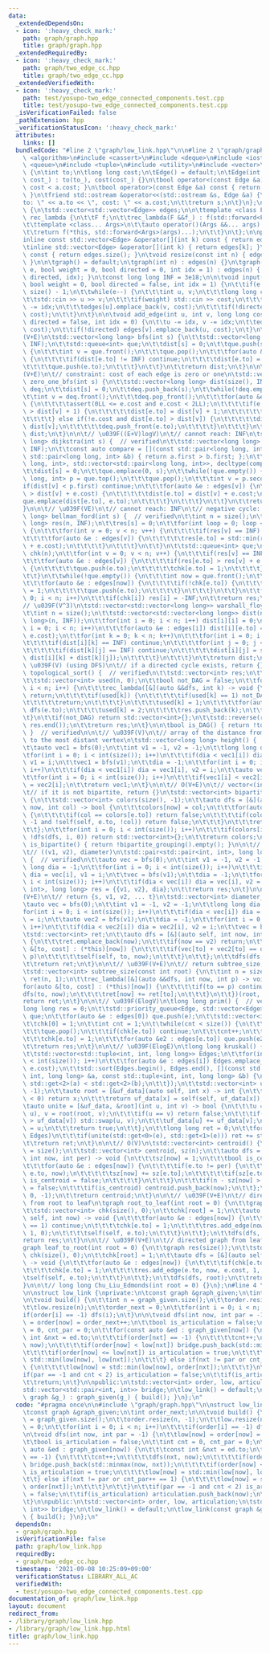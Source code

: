 ```yaml
---
data:
  _extendedDependsOn:
  - icon: ':heavy_check_mark:'
    path: graph/graph.hpp
    title: graph/graph.hpp
  _extendedRequiredBy:
  - icon: ':heavy_check_mark:'
    path: graph/two_edge_cc.hpp
    title: graph/two_edge_cc.hpp
  _extendedVerifiedWith:
  - icon: ':heavy_check_mark:'
    path: test/yosupo-two_edge_connected_components.test.cpp
    title: test/yosupo-two_edge_connected_components.test.cpp
  _isVerificationFailed: false
  _pathExtension: hpp
  _verificationStatusIcon: ':heavy_check_mark:'
  attributes:
    links: []
  bundledCode: "#line 2 \"graph/low_link.hpp\"\n\n#line 2 \"graph/graph.hpp\"\n#include\
    \ <algorithm>\n#include <cassert>\n#include <deque>\n#include <iostream>\n#include\
    \ <queue>\n#include <tuple>\n#include <utility>\n#include <vector>\n\nstruct Edge\
    \ {\n\tint to;\n\tlong long cost;\n\tEdge() = default;\n\tEdge(int to_, long long\
    \ cost_) : to(to_), cost(cost_) {}\n\tbool operator<(const Edge &a) const { return\
    \ cost < a.cost; }\n\tbool operator>(const Edge &a) const { return cost > a.cost;\
    \ }\n\tfriend std::ostream &operator<<(std::ostream &s, Edge &a) {\n\t\ts << \"\
    to: \" << a.to << \", cost: \" << a.cost;\n\t\treturn s;\n\t}\n};\n\nclass graph\
    \ {\n\tstd::vector<std::vector<Edge>> edges;\n\n\ttemplate <class F>\n\tstruct\
    \ rec_lambda {\n\t\tF f;\n\t\trec_lambda(F &&f_) : f(std::forward<F>(f_)) {}\n\
    \t\ttemplate <class... Args>\n\t\tauto operator()(Args &&... args) const {\n\t\
    \t\treturn f(*this, std::forward<Args>(args)...);\n\t\t}\n\t};\n\npublic:\n\t\
    inline const std::vector<Edge> &operator[](int k) const { return edges[k]; }\n\
    \tinline std::vector<Edge> &operator[](int k) { return edges[k]; }\n\n\tint size()\
    \ const { return edges.size(); }\n\tvoid resize(const int n) { edges.resize(n);\
    \ }\n\n\tgraph() = default;\n\tgraph(int n) : edges(n) {}\n\tgraph(int n, int\
    \ e, bool weight = 0, bool directed = 0, int idx = 1) : edges(n) { input(e, weight,\
    \ directed, idx); }\n\tconst long long INF = 3e18;\n\n\tvoid input(int e = -1,\
    \ bool weight = 0, bool directed = false, int idx = 1) {\n\t\tif(e == -1) e =\
    \ size() - 1;\n\t\twhile(e--) {\n\t\t\tint u, v;\n\t\t\tlong long cost = 1;\n\t\
    \t\tstd::cin >> u >> v;\n\t\t\tif(weight) std::cin >> cost;\n\t\t\tu -= idx, v\
    \ -= idx;\n\t\t\tedges[u].emplace_back(v, cost);\n\t\t\tif(!directed) edges[v].emplace_back(u,\
    \ cost);\n\t\t}\n\t}\n\n\tvoid add_edge(int u, int v, long long cost = 1, bool\
    \ directed = false, int idx = 0) {\n\t\tu -= idx, v -= idx;\n\t\tedges[u].emplace_back(v,\
    \ cost);\n\t\tif(!directed) edges[v].emplace_back(u, cost);\n\t}\n\n\t// \u039F\
    (V+E)\n\tstd::vector<long long> bfs(int s) {\n\t\tstd::vector<long long> dist(size(),\
    \ INF);\n\t\tstd::queue<int> que;\n\t\tdist[s] = 0;\n\t\tque.push(s);\n\t\twhile(!que.empty())\
    \ {\n\t\t\tint v = que.front();\n\t\t\tque.pop();\n\t\t\tfor(auto &e : edges[v])\
    \ {\n\t\t\t\tif(dist[e.to] != INF) continue;\n\t\t\t\tdist[e.to] = dist[v] + e.cost;\n\
    \t\t\t\tque.push(e.to);\n\t\t\t}\n\t\t}\n\t\treturn dist;\n\t}\n\n\t// \u039F\
    (V+E)\n\t// constraint: cost of each edge is zero or one\n\tstd::vector<long long>\
    \ zero_one_bfs(int s) {\n\t\tstd::vector<long long> dist(size(), INF);\n\t\tstd::deque<int>\
    \ deq;\n\t\tdist[s] = 0;\n\t\tdeq.push_back(s);\n\t\twhile(!deq.empty()) {\n\t\
    \t\tint v = deq.front();\n\t\t\tdeq.pop_front();\n\t\t\tfor(auto &e : edges[v])\
    \ {\n\t\t\t\tassert(0LL <= e.cost and e.cost < 2LL);\n\t\t\t\tif(e.cost and dist[e.to]\
    \ > dist[v] + 1) {\n\t\t\t\t\tdist[e.to] = dist[v] + 1;\n\t\t\t\t\tdeq.push_back(e.to);\n\
    \t\t\t\t} else if(!e.cost and dist[e.to] > dist[v]) {\n\t\t\t\t\tdist[e.to] =\
    \ dist[v];\n\t\t\t\t\tdeq.push_front(e.to);\n\t\t\t\t}\n\t\t\t}\n\t\t}\n\t\treturn\
    \ dist;\n\t}\n\n\t// \u039F((E+V)logV)\n\t// cannot reach: INF\n\tstd::vector<long\
    \ long> dijkstra(int s) {  // verified\n\t\tstd::vector<long long> dist(size(),\
    \ INF);\n\t\tconst auto compare = [](const std::pair<long long, int> &a, const\
    \ std::pair<long long, int> &b) { return a.first > b.first; };\n\t\tstd::priority_queue<std::pair<long\
    \ long, int>, std::vector<std::pair<long long, int>>, decltype(compare)> que{compare};\n\
    \t\tdist[s] = 0;\n\t\tque.emplace(0, s);\n\t\twhile(!que.empty()) {\n\t\t\tstd::pair<long\
    \ long, int> p = que.top();\n\t\t\tque.pop();\n\t\t\tint v = p.second;\n\t\t\t\
    if(dist[v] < p.first) continue;\n\t\t\tfor(auto &e : edges[v]) {\n\t\t\t\tif(dist[e.to]\
    \ > dist[v] + e.cost) {\n\t\t\t\t\tdist[e.to] = dist[v] + e.cost;\n\t\t\t\t\t\
    que.emplace(dist[e.to], e.to);\n\t\t\t\t}\n\t\t\t}\n\t\t}\n\t\treturn dist;\n\t\
    }\n\n\t// \u039F(VE)\n\t// cannot reach: INF\n\t// negative cycle: -INF\n\tstd::vector<long\
    \ long> bellman_ford(int s) {  // verified\n\t\tint n = size();\n\t\tstd::vector<long\
    \ long> res(n, INF);\n\t\tres[s] = 0;\n\t\tfor(int loop = 0; loop < n - 1; loop++)\
    \ {\n\t\t\tfor(int v = 0; v < n; v++) {\n\t\t\t\tif(res[v] == INF) continue;\n\
    \t\t\t\tfor(auto &e : edges[v]) {\n\t\t\t\t\tres[e.to] = std::min(res[e.to], res[v]\
    \ + e.cost);\n\t\t\t\t}\n\t\t\t}\n\t\t}\n\t\tstd::queue<int> que;\n\t\tstd::vector<int>\
    \ chk(n);\n\t\tfor(int v = 0; v < n; v++) {\n\t\t\tif(res[v] == INF) continue;\n\
    \t\t\tfor(auto &e : edges[v]) {\n\t\t\t\tif(res[e.to] > res[v] + e.cost and !chk[e.to])\
    \ {\n\t\t\t\t\tque.push(e.to);\n\t\t\t\t\tchk[e.to] = 1;\n\t\t\t\t}\n\t\t\t}\n\
    \t\t}\n\t\twhile(!que.empty()) {\n\t\t\tint now = que.front();\n\t\t\tque.pop();\n\
    \t\t\tfor(auto &e : edges[now]) {\n\t\t\t\tif(!chk[e.to]) {\n\t\t\t\t\tchk[e.to]\
    \ = 1;\n\t\t\t\t\tque.push(e.to);\n\t\t\t\t}\n\t\t\t}\n\t\t}\n\t\tfor(int i =\
    \ 0; i < n; i++)\n\t\t\tif(chk[i]) res[i] = -INF;\n\t\treturn res;\n\t}\n\n\t\
    // \u039F(V^3)\n\tstd::vector<std::vector<long long>> warshall_floyd() {  // verified\n\
    \t\tint n = size();\n\t\tstd::vector<std::vector<long long>> dist(n, std::vector<long\
    \ long>(n, INF));\n\t\tfor(int i = 0; i < n; i++) dist[i][i] = 0;\n\t\tfor(int\
    \ i = 0; i < n; i++)\n\t\t\tfor(auto &e : edges[i]) dist[i][e.to] = std::min(dist[i][e.to],\
    \ e.cost);\n\t\tfor(int k = 0; k < n; k++)\n\t\t\tfor(int i = 0; i < n; i++) {\n\
    \t\t\t\tif(dist[i][k] == INF) continue;\n\t\t\t\tfor(int j = 0; j < n; j++) {\n\
    \t\t\t\t\tif(dist[k][j] == INF) continue;\n\t\t\t\t\tdist[i][j] = std::min(dist[i][j],\
    \ dist[i][k] + dist[k][j]);\n\t\t\t\t}\n\t\t\t}\n\t\treturn dist;\n\t}\n\n\t//\
    \ \u039F(V) (using DFS)\n\t// if a directed cycle exists, return {}\n\tstd::vector<int>\
    \ topological_sort() {  // verified\n\t\tstd::vector<int> res;\n\t\tint n = size();\n\
    \t\tstd::vector<int> used(n, 0);\n\t\tbool not_DAG = false;\n\t\tfor(int i = 0;\
    \ i < n; i++) {\n\t\t\trec_lambda([&](auto &&dfs, int k) -> void {\n\t\t\t\tif(not_DAG)\
    \ return;\n\t\t\t\tif(used[k]) {\n\t\t\t\t\tif(used[k] == 1) not_DAG = true;\n\
    \t\t\t\t\treturn;\n\t\t\t\t}\n\t\t\t\tused[k] = 1;\n\t\t\t\tfor(auto &e : edges[k])\
    \ dfs(e.to);\n\t\t\t\tused[k] = 2;\n\t\t\t\tres.push_back(k);\n\t\t\t})(i);\n\t\
    \t}\n\t\tif(not_DAG) return std::vector<int>{};\n\t\tstd::reverse(res.begin(),\
    \ res.end());\n\t\treturn res;\n\t}\n\n\tbool is_DAG() { return !topological_sort().empty();\
    \ }  // verified\n\n\t// \u039F(V)\n\t// array of the distance from each vertex\
    \ to the most distant vertex\n\tstd::vector<long long> height() {  // verified\n\
    \t\tauto vec1 = bfs(0);\n\t\tint v1 = -1, v2 = -1;\n\t\tlong long dia = -1;\n\t\
    \tfor(int i = 0; i < int(size()); i++)\n\t\t\tif(dia < vec1[i]) dia = vec1[i],\
    \ v1 = i;\n\t\tvec1 = bfs(v1);\n\t\tdia = -1;\n\t\tfor(int i = 0; i < int(size());\
    \ i++)\n\t\t\tif(dia < vec1[i]) dia = vec1[i], v2 = i;\n\t\tauto vec2 = bfs(v2);\n\
    \t\tfor(int i = 0; i < int(size()); i++)\n\t\t\tif(vec1[i] < vec2[i]) vec1[i]\
    \ = vec2[i];\n\t\treturn vec1;\n\t}\n\n\t// O(V+E)\n\t// vector<(int)(0 or 1)>\n\
    \t// if it is not bipartite, return {}\n\tstd::vector<int> bipartite_grouping()\
    \ {\n\t\tstd::vector<int> colors(size(), -1);\n\t\tauto dfs = [&](auto self, int\
    \ now, int col) -> bool {\n\t\t\tcolors[now] = col;\n\t\t\tfor(auto &e : edges[now])\
    \ {\n\t\t\t\tif(col == colors[e.to]) return false;\n\t\t\t\tif(colors[e.to] ==\
    \ -1 and !self(self, e.to, !col)) return false;\n\t\t\t}\n\t\t\treturn true;\n\
    \t\t};\n\t\tfor(int i = 0; i < int(size()); i++)\n\t\t\tif(colors[i] == -1 and\
    \ !dfs(dfs, i, 0)) return std::vector<int>{};\n\t\treturn colors;\n\t}\n\n\tbool\
    \ is_bipartite() { return !bipartite_grouping().empty(); }\n\n\t// \u039F(V+E)\n\
    \t// ((v1, v2), diameter)\n\tstd::pair<std::pair<int, int>, long long> diameter()\
    \ {  // verified\n\t\tauto vec = bfs(0);\n\t\tint v1 = -1, v2 = -1;\n\t\tlong\
    \ long dia = -1;\n\t\tfor(int i = 0; i < int(size()); i++)\n\t\t\tif(dia < vec[i])\
    \ dia = vec[i], v1 = i;\n\t\tvec = bfs(v1);\n\t\tdia = -1;\n\t\tfor(int i = 0;\
    \ i < int(size()); i++)\n\t\t\tif(dia < vec[i]) dia = vec[i], v2 = i;\n\t\tstd::pair<std::pair<int,\
    \ int>, long long> res = {{v1, v2}, dia};\n\t\treturn res;\n\t}\n\n\t// \u039F\
    (V+E)\n\t// return {s, v1, v2, ... t}\n\tstd::vector<int> diameter_path() {\n\t\
    \tauto vec = bfs(0);\n\t\tint v1 = -1, v2 = -1;\n\t\tlong long dia = -1;\n\t\t\
    for(int i = 0; i < int(size()); i++)\n\t\t\tif(dia < vec[i]) dia = vec[i], v1\
    \ = i;\n\t\tauto vec2 = bfs(v1);\n\t\tdia = -1;\n\t\tfor(int i = 0; i < int(size());\
    \ i++)\n\t\t\tif(dia < vec2[i]) dia = vec2[i], v2 = i;\n\t\tvec = bfs(v2);\n\t\
    \tstd::vector<int> ret;\n\t\tauto dfs = [&](auto self, int now, int p) -> void\
    \ {\n\t\t\tret.emplace_back(now);\n\t\t\tif(now == v2) return;\n\t\t\tfor(auto\
    \ &[to, cost] : (*this)[now]) {\n\t\t\t\tif(vec[to] + vec2[to] == dia and to !=\
    \ p)\n\t\t\t\t\tself(self, to, now);\n\t\t\t}\n\t\t};\n\t\tdfs(dfs, v1, -1);\n\
    \t\treturn ret;\n\t}\n\n\t// \u039F(V+E)\n\t// return subtree_size, root = root\n\
    \tstd::vector<int> subtree_size(const int root) {\n\t\tint n = size();\n\t\tstd::vector<int>\
    \ ret(n, 1);\n\t\trec_lambda([&](auto &&dfs, int now, int p) -> void {\n\t\t\t\
    for(auto &[to, cost] : (*this)[now]) {\n\t\t\t\tif(to == p) continue;\n\t\t\t\t\
    dfs(to, now);\n\t\t\t\tret[now] += ret[to];\n\t\t\t}\n\t\t})(root, -1);\n\t\t\
    return ret;\n\t}\n\n\t// \u039F(ElogV)\n\tlong long prim() {  // verified\n\t\t\
    long long res = 0;\n\t\tstd::priority_queue<Edge, std::vector<Edge>, std::greater<Edge>>\
    \ que;\n\t\tfor(auto &e : edges[0]) que.push(e);\n\t\tstd::vector<int> chk(size());\n\
    \t\tchk[0] = 1;\n\t\tint cnt = 1;\n\t\twhile(cnt < size()) {\n\t\t\tauto e = que.top();\n\
    \t\t\tque.pop();\n\t\t\tif(chk[e.to]) continue;\n\t\t\tcnt++;\n\t\t\tres += e.cost;\n\
    \t\t\tchk[e.to] = 1;\n\t\t\tfor(auto &e2 : edges[e.to]) que.push(e2);\n\t\t}\n\
    \t\treturn res;\n\t}\n\n\t// \u039F(ElogE)\n\tlong long kruskal() {  // verified\n\
    \t\tstd::vector<std::tuple<int, int, long long>> Edges;\n\t\tfor(int i = 0; i\
    \ < int(size()); i++)\n\t\t\tfor(auto &e : edges[i]) Edges.emplace_back(i, e.to,\
    \ e.cost);\n\t\tstd::sort(Edges.begin(), Edges.end(), [](const std::tuple<int,\
    \ int, long long> &a, const std::tuple<int, int, long long> &b) {\n\t\t\treturn\
    \ std::get<2>(a) < std::get<2>(b);\n\t\t});\n\t\tstd::vector<int> uf_data(size(),\
    \ -1);\n\t\tauto root = [&uf_data](auto self, int x) -> int {\n\t\t\tif(uf_data[x]\
    \ < 0) return x;\n\t\t\treturn uf_data[x] = self(self, uf_data[x]);\n\t\t};\n\t\
    \tauto unite = [&uf_data, &root](int u, int v) -> bool {\n\t\t\tu = root(root,\
    \ u), v = root(root, v);\n\t\t\tif(u == v) return false;\n\t\t\tif(uf_data[u]\
    \ > uf_data[v]) std::swap(u, v);\n\t\t\tuf_data[u] += uf_data[v];\n\t\t\tuf_data[v]\
    \ = u;\n\t\t\treturn true;\n\t\t};\n\t\tlong long ret = 0;\n\t\tfor(auto &e :\
    \ Edges)\n\t\t\tif(unite(std::get<0>(e), std::get<1>(e))) ret += std::get<2>(e);\n\
    \t\treturn ret;\n\t}\n\n\t// O(V)\n\tstd::vector<int> centroid() {\n\t\tint n\
    \ = size();\n\t\tstd::vector<int> centroid, sz(n);\n\t\tauto dfs = [&](auto self,\
    \ int now, int per) -> void {\n\t\t\tsz[now] = 1;\n\t\t\tbool is_centroid = true;\n\
    \t\t\tfor(auto &e : edges[now]) {\n\t\t\t\tif(e.to != per) {\n\t\t\t\t\tself(self,\
    \ e.to, now);\n\t\t\t\t\tsz[now] += sz[e.to];\n\t\t\t\t\tif(sz[e.to] > n / 2)\
    \ is_centroid = false;\n\t\t\t\t}\n\t\t\t}\n\t\t\tif(n - sz[now] > n / 2) is_centroid\
    \ = false;\n\t\t\tif(is_centroid) centroid.push_back(now);\n\t\t};\n\t\tdfs(dfs,\
    \ 0, -1);\n\t\treturn centroid;\n\t}\n\n\t// \u039F(V+E)\n\t// directed graph\
    \ from root to leaf\n\tgraph root_to_leaf(int root = 0) {\n\t\tgraph res(size());\n\
    \t\tstd::vector<int> chk(size(), 0);\n\t\tchk[root] = 1;\n\t\tauto dfs = [&](auto\
    \ self, int now) -> void {\n\t\t\tfor(auto &e : edges[now]) {\n\t\t\t\tif(chk[e.to]\
    \ == 1) continue;\n\t\t\t\tchk[e.to] = 1;\n\t\t\t\tres.add_edge(now, e.to, e.cost,\
    \ 1, 0);\n\t\t\t\tself(self, e.to);\n\t\t\t}\n\t\t};\n\t\tdfs(dfs, root);\n\t\t\
    return res;\n\t}\n\n\t// \u039F(V+E)\n\t// directed graph from leaf to root\n\t\
    graph leaf_to_root(int root = 0) {\n\t\tgraph res(size());\n\t\tstd::vector<int>\
    \ chk(size(), 0);\n\t\tchk[root] = 1;\n\t\tauto dfs = [&](auto self, int now)\
    \ -> void {\n\t\t\tfor(auto &e : edges[now]) {\n\t\t\t\tif(chk[e.to] == 1) continue;\n\
    \t\t\t\tchk[e.to] = 1;\n\t\t\t\tres.add_edge(e.to, now, e.cost, 1, 0);\n\t\t\t\
    \tself(self, e.to);\n\t\t\t}\n\t\t};\n\t\tdfs(dfs, root);\n\t\treturn res;\n\t\
    }\n\n\t// long long Chu_Liu_Edmonds(int root = 0) {}\n};\n#line 4 \"graph/low_link.hpp\"\
    \n\nstruct low_link {\nprivate:\n\tconst graph &graph_given;\n\tint order_next;\n\
    \n\tvoid build() {\n\t\tint n = graph_given.size();\n\t\torder.resize(n, -1);\n\
    \t\tlow.resize(n);\n\t\torder_next = 0;\n\t\tfor(int i = 0; i < n; i++)\n\t\t\t\
    if(order[i] == -1) dfs(i);\n\t}\n\n\tvoid dfs(int now, int par = -1) {\n\t\tlow[now]\
    \ = order[now] = order_next++;\n\t\tbool is_articulation = false;\n\t\tint cnt\
    \ = 0, cnt_par = 0;\n\t\tfor(const auto &ed : graph_given[now]) {\n\t\t\tconst\
    \ int &nxt = ed.to;\n\t\t\tif(order[nxt] == -1) {\n\t\t\t\tcnt++;\n\t\t\t\tdfs(nxt,\
    \ now);\n\t\t\t\tif(order[now] < low[nxt]) bridge.push_back(std::minmax(now, nxt));\n\
    \t\t\t\tif(order[now] <= low[nxt]) is_articulation = true;\n\t\t\t\tlow[now] =\
    \ std::min(low[now], low[nxt]);\n\t\t\t} else if(nxt != par or cnt_par++ == 1)\
    \ {\n\t\t\t\tlow[now] = std::min(low[now], order[nxt]);\n\t\t\t}\n\t\t}\n\t\t\
    if(par == -1 and cnt < 2) is_articulation = false;\n\t\tif(is_articulation) articulation.push_back(now);\n\
    \t\treturn;\n\t}\n\npublic:\n\tstd::vector<int> order, low, articulation;\n\t\
    std::vector<std::pair<int, int>> bridge;\n\tlow_link() = default;\n\tlow_link(const\
    \ graph &g_) : graph_given(g_) { build(); }\n};\n"
  code: "#pragma once\n\n#include \"graph/graph.hpp\"\n\nstruct low_link {\nprivate:\n\
    \tconst graph &graph_given;\n\tint order_next;\n\n\tvoid build() {\n\t\tint n\
    \ = graph_given.size();\n\t\torder.resize(n, -1);\n\t\tlow.resize(n);\n\t\torder_next\
    \ = 0;\n\t\tfor(int i = 0; i < n; i++)\n\t\t\tif(order[i] == -1) dfs(i);\n\t}\n\
    \n\tvoid dfs(int now, int par = -1) {\n\t\tlow[now] = order[now] = order_next++;\n\
    \t\tbool is_articulation = false;\n\t\tint cnt = 0, cnt_par = 0;\n\t\tfor(const\
    \ auto &ed : graph_given[now]) {\n\t\t\tconst int &nxt = ed.to;\n\t\t\tif(order[nxt]\
    \ == -1) {\n\t\t\t\tcnt++;\n\t\t\t\tdfs(nxt, now);\n\t\t\t\tif(order[now] < low[nxt])\
    \ bridge.push_back(std::minmax(now, nxt));\n\t\t\t\tif(order[now] <= low[nxt])\
    \ is_articulation = true;\n\t\t\t\tlow[now] = std::min(low[now], low[nxt]);\n\t\
    \t\t} else if(nxt != par or cnt_par++ == 1) {\n\t\t\t\tlow[now] = std::min(low[now],\
    \ order[nxt]);\n\t\t\t}\n\t\t}\n\t\tif(par == -1 and cnt < 2) is_articulation\
    \ = false;\n\t\tif(is_articulation) articulation.push_back(now);\n\t\treturn;\n\
    \t}\n\npublic:\n\tstd::vector<int> order, low, articulation;\n\tstd::vector<std::pair<int,\
    \ int>> bridge;\n\tlow_link() = default;\n\tlow_link(const graph &g_) : graph_given(g_)\
    \ { build(); }\n};\n"
  dependsOn:
  - graph/graph.hpp
  isVerificationFile: false
  path: graph/low_link.hpp
  requiredBy:
  - graph/two_edge_cc.hpp
  timestamp: '2021-09-08 10:25:09+09:00'
  verificationStatus: LIBRARY_ALL_AC
  verifiedWith:
  - test/yosupo-two_edge_connected_components.test.cpp
documentation_of: graph/low_link.hpp
layout: document
redirect_from:
- /library/graph/low_link.hpp
- /library/graph/low_link.hpp.html
title: graph/low_link.hpp
---
```

